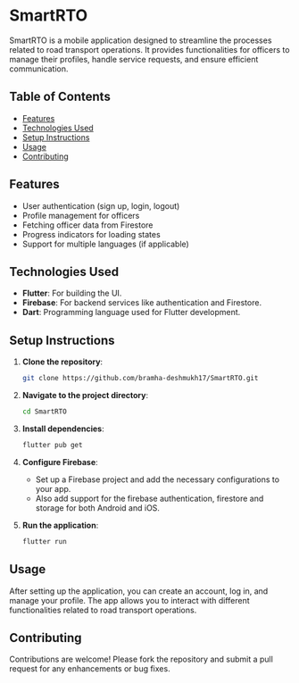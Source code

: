 # SmartRTO

SmartRTO is a mobile application designed to streamline the processes related to road transport operations. It provides functionalities for officers to manage their profiles, handle service requests, and ensure efficient communication.

## Table of Contents

- [Features](#features)
- [Technologies Used](#technologies-used)
- [Setup Instructions](#setup-instructions)
- [Usage](#usage)
- [Contributing](#contributing)

## Features

- User authentication (sign up, login, logout)
- Profile management for officers
- Fetching officer data from Firestore
- Progress indicators for loading states
- Support for multiple languages (if applicable)

## Technologies Used

- **Flutter**: For building the UI.
- **Firebase**: For backend services like authentication and Firestore.
- **Dart**: Programming language used for Flutter development.

## Setup Instructions

1. **Clone the repository**:
    ```bash
    git clone https://github.com/bramha-deshmukh17/SmartRTO.git
    ```

2. **Navigate to the project directory**:
    ```bash
    cd SmartRTO
    ```

3. **Install dependencies**:
    ```bash
    flutter pub get
    ```

4. **Configure Firebase**:
   - Set up a Firebase project and add the necessary configurations to your app.
   - Also add support for the firebase authentication, firestore and storage for both Android and iOS.
        

5. **Run the application**:
    ```bash
    flutter run
    ```

## Usage

After setting up the application, you can create an account, log in, and manage your profile. The app allows you to interact with different functionalities related to road transport operations.

## Contributing

Contributions are welcome! Please fork the repository and submit a pull request for any enhancements or bug fixes.
